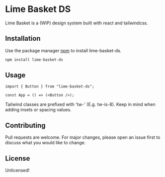 # Lime Basket DS

Lime Basket is a (WIP) design system built with react and tailwindcss.

## Installation

Use the package manager [npm](https://npm.com) to install lime-basket-ds.

```bash
npm install lime-basket-ds
```

## Usage

```react
import { Button } from "lime-basket-ds";

const App = () => (<Button />);
```

Tailwind classes are prefixed with 'tw-' (E.g. tw-is-8). Keep in mind when
adding insets or spacing values.

## Contributing

Pull requests are welcome. For major changes, please open an issue first to
discuss what you would like to change.

## License

Unlicensed!
